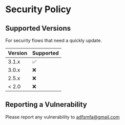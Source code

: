 # Security Policy

## Supported Versions

For security flows that need a quickly update.

| Version | Supported          |
| ------- | ------------------ |
| 3.1.x   | :white_check_mark: |
| 3.0.x   | :x:                |
| 2.5.x   | :x: |
| < 2.0   | :x:                |

## Reporting a Vulnerability

Please report any vulnerability to adfsmfa@gmail.com
